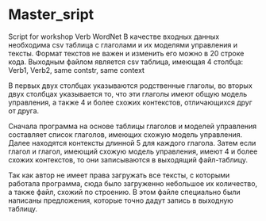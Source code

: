 # Master_sript
Script for workshop Verb WordNet
В качестве входных данных необходима csv таблица с глаголами и их моделями управления и тексты. 
Формат текстов не важен и изменить его можно в 20 строке кода.
Выходным файлом является csv таблица, имеющая 4 столбца: Verb1, Verb2, same contstr, same context

В первых двух столбцах указываются родственные глаголы, во вторых двух столбцах указывается то, что эти глаголы имеют общую модель управления, а также 4 и более схожих контекстов, отличающихся друг от друга.

Сначала программа на основе таблицы глаголов и моделей управления составляет список глаголов, имеющих схожую модель управления.
Далее находятся контексты длинной 5 для каждого глагола. Затем если глагол и глагол, имеющий схожую модель управления, имеют 4 и более схожих контекстов, то они записываются в выходящий файл-таблицу.

Так как автор не имеет права загружать все тексты, с которыми работала программа, сюда было загруженно небольшое их количество, а также файл, схожий по строению. В этом файле специально были написаны предложения, которые точно дадут запись в выходную таблицу.
